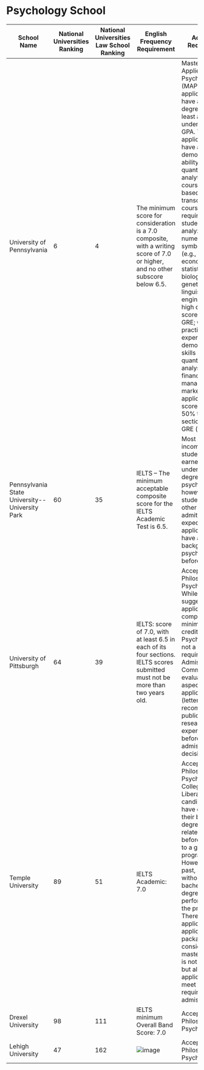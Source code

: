 # Psychology School

| School Name  |   National Universities Ranking |  National Universities Law School Ranking |  English Frequency Requirement| Academic Requirement |  Location | Website |
|----------------|---------|---------|---------|---------|------------|------------|
|University of Pennsylvania| 6 | 4 |		The minimum score for consideration is a 7.0 composite, with a writing score of 7.0 or higher, and no other subscore below 6.5.  | Master of Applied Positive Psychology (MAPP): The applicant should have a bachelor’s degree with at least a 3.0 undergraduate GPA. The applicant should have a demonstrated ability for quantitative and analytical coursework based on transcript-visible courses that required students to analyze numerical or symbolic data (e.g., math, economics, statistics, biology, genetics, logic, linguistics, engineering); OR high quantitative scores on the GRE; OR practical experience demonstrating skills in quantitative analysis (e.g., financial management or marketing). The applicant should score above the 50% tile on each section of the GRE (if required). |Philadelphia, Pennsylvania| https://www.lps.upenn.edu/degree-programs/mapp/application |
|Pennsylvania State University--University Park| 60 | 35 |		IELTS – The minimum acceptable composite score for the IELTS Academic Test is 6.5.  | Most of our incoming students have earned an undergraduate degree in psychology; however, students from other majors are admitted. It is expected that applicants will have a background in psychology before applying. |University Park, Pennsylvania| https://gradschool.psu.edu/index.cfm/graduate-admissions/how-to-apply/new-applicants/requirements-for-graduate-admission/; https://psych.la.psu.edu/graduate/prospective-students/how-to-apply/ |
|University of Pittsburgh| 64 | 39 |		IELTS: score of 7.0, with at least 6.5 in each of its four sections. IELTS scores submitted must not be more than two years old.  | Accept Doctor of Philosophy in Psychology; While we suggest that applicants have completed a minimum of 12 credits in Psychology, it is not a requirement. The Admission Committee will evaluate all aspects of an applicant’s file (letters of recommendation, publications, research experience, etc.) before making an admission decision. |Pittsburgh, Pennsylvania| https://www.psychology.pitt.edu/graduate/graduate-admission-requirements/how-apply; https://www.psychology.pitt.edu/frequently-asked-questions/ |
|Temple University| 89 | 51 |		IELTS Academic: 7.0 | Accept Doctor of Philosophy in Psychology; All College of Liberal Arts candidates must have completed their bachelor’s degree in a related field before applying to a graduate program. However, in the past, students without a related bachelor’s degree have performed well in the program. Therefore, an applicant’s entire application package will be considered. A master's degree is not required but all PhD applicants must meet the requirements for admission.  |Philadelphia, Pennsylvania| https://liberalarts.temple.edu/academics/departments-and-programs/psychology/graduate/ |
|Drexel University| 98 | 111 |		IELTS minimum Overall Band Score: 7.0 | Accept Master of Philosophy in Psychology  |Philadelphia, Pennsylvania| https://drexel.edu/academics/grad-professional-programs/coas/psychology |
|Lehigh University| 47 | 162 |		![image](https://github.com/Sunnyfred/U.S.-School/assets/69405444/8414790f-8eb0-43cf-be3f-b5f41572c0b0)| Accept Master of Philosophy in Psychology  |Bethlehem, Pennsylvania|https://psychology.cas.lehigh.edu/node/69; https://psychology.cas.lehigh.edu/node/67|


